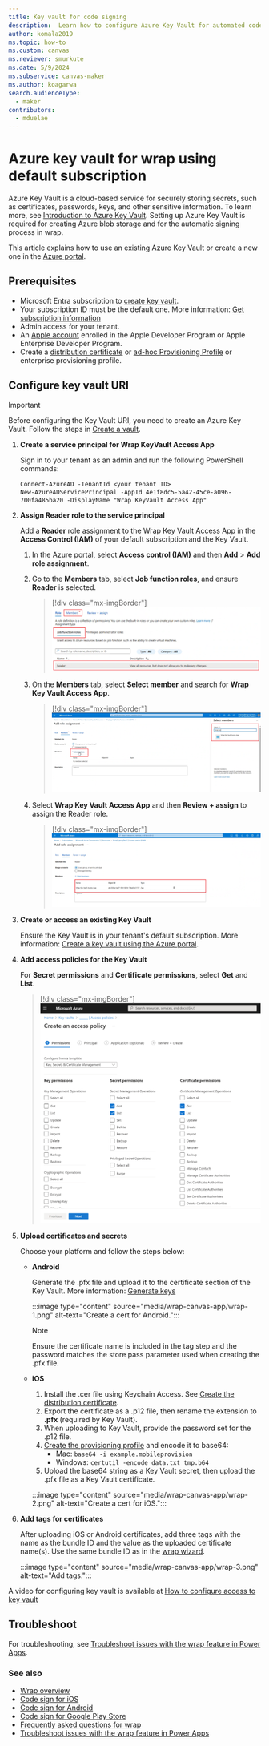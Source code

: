 ```yaml
---
title: Key vault for code signing
description:  Learn how to configure Azure Key Vault for automated code signing of native mobile apps in wrap wizard.
author: komala2019
ms.topic: how-to
ms.custom: canvas
ms.reviewer: smurkute
ms.date: 5/9/2024
ms.subservice: canvas-maker
ms.author: koagarwa
search.audienceType: 
  - maker
contributors:
  - mduelae
---
```


# Azure key vault for wrap using default subscription

Azure Key Vault is a cloud-based service for securely storing secrets, such as certificates, passwords, keys, and other sensitive information. To learn more, see [Introduction to Azure Key Vault](/azure/key-vault/general/overview). Setting up Azure Key Vault is required for creating Azure blob storage and for the automatic signing process in wrap.

This article explains how to use an existing Azure Key Vault or create a new one in the [Azure portal](https://portal.azure.com).

## Prerequisites

- Microsoft Entra subscription to [create key vault](/azure/key-vault/general/quick-create-portal).
- Your subscription ID must be the default one. More information: [Get subscription information](/cli/azure/manage-azure-subscriptions-azure-cli?tabs=bash#get-subscription-information)
- Admin access for your tenant.
- An [Apple account](https://developer.apple.com) enrolled in the Apple Developer Program or Apple Enterprise Developer Program.
- Create a [distribution certificate](code-sign-ios.md#create-the-distribution-certificate) or [ad-hoc Provisioning Profile](code-sign-ios.md#create-an-ios-provisioning-profile) or enterprise provisioning profile.

## Configure key vault URI

> [!IMPORTANT]
> Before configuring the Key Vault URI, you need to create an Azure Key Vault. Follow the steps in [Create a vault](/azure/key-vault/general/quick-create-portal#create-a-vault).

1. **Create a service principal for Wrap KeyVault Access App**

   Sign in to your tenant as an admin and run the following PowerShell commands:

   ```
   Connect-AzureAD -TenantId <your tenant ID>
   New-AzureADServicePrincipal -AppId 4e1f8dc5-5a42-45ce-a096-700fa485ba20 -DisplayName "Wrap KeyVault Access App"
   ```

2. **Assign Reader role to the service principal**

   Add a **Reader** role assignment to the Wrap Key Vault Access App in the **Access Control (IAM)** of your default subscription and the Key Vault.

   1. In the Azure portal, select **Access control (IAM)** and then **Add** > **Add role assignment**.
   2. Go to the **Members** tab, select **Job function roles**, and ensure **Reader** is selected.

      > [!div class="mx-imgBorder"] 
      > ![Select the Members tab.](media/how-to-v2/Add_members.png "Select the Members tab.")

   3. On the **Members** tab, select **Select member** and search for **Wrap Key Vault Access App**.

      > [!div class="mx-imgBorder"] 
      > ![Search for Wrap Key Vault Access App.](media/how-to-v2/Add_role_assignment.png "Search for Wrap Key Vault Access App.")

   4. Select **Wrap Key Vault Access App** and then **Review + assign** to assign the Reader role.

      > [!div class="mx-imgBorder"] 
      > ![Assign Reader role to Wrap KeyVault Access App.](media/how-to-v2/Add_role_for_wrap_signing.png "Assign Reader role to Wrap KeyVault Access App.")

3. **Create or access an existing Key Vault**

   Ensure the Key Vault is in your tenant's default subscription. More information: [Create a key vault using the Azure portal](/azure/key-vault/general/quick-create-portal).

4. **Add access policies for the Key Vault**

   For **Secret permissions** and **Certificate permissions**, select **Get** and **List**.

   > [!div class="mx-imgBorder"] 
   > ![Access Policies required: Get, List for secret and certificates permissions.](media/how-to-v2/AzureKV-Access-Policy.png "Access Policies required: Get, List for secret and certificates permissions")

5. **Upload certificates and secrets**

   Choose your platform and follow the steps below:

   - **Android**

     Generate the .pfx file and upload it to the certificate section of the Key Vault. More information: [Generate keys](code-sign-android.md#generate-keys)

     :::image type="content" source="media/wrap-canvas-app/wrap-1.png" alt-text="Create a cert for Android.":::

     > [!NOTE]
     > Ensure the certificate name is included in the tag step and the password matches the store pass parameter used when creating the .pfx file.

   - **iOS**

     1. Install the .cer file using Keychain Access. See [Create the distribution certificate](code-sign-ios.md#create-the-distribution-certificate).
     2. Export the certificate as a .p12 file, then rename the extension to **.pfx** (required by Key Vault).
     3. When uploading to Key Vault, provide the password set for the .p12 file.
     4. [Create the provisioning profile](code-sign-ios.md#create-an-ios-provisioning-profile) and encode it to base64:
        - Mac: `base64 -i example.mobileprovision`
        - Windows: `certutil -encode data.txt tmp.b64`
     5. Upload the base64 string as a Key Vault secret, then upload the .pfx file as a Key Vault certificate.

     :::image type="content" source="media/wrap-canvas-app/wrap-2.png" alt-text="Create a cert for iOS.":::

6. **Add tags for certificates**

   After uploading iOS or Android certificates, add three tags with the name as the bundle ID and the value as the uploaded certificate name(s). Use the same bundle ID as in the [wrap wizard](wrap-how-to.md#step-2-target-platform).

   :::image type="content" source="media/wrap-canvas-app/wrap-3.png" alt-text="Add tags.":::

A video for configuring key vault is available at [How to configure access to key vault](https://www.youtube.com/watch?v=QV5xAUoJDcA&t=7s)

## Troubleshoot

For troubleshooting, see [Troubleshoot issues with the wrap feature in Power Apps](/troubleshoot/power-platform/power-apps/manage-apps-and-solutions/wrap-issues).

### See also

- [Wrap overview](overview.md)
- [Code sign for iOS](code-sign-ios.md)
- [Code sign for Android](code-sign-android.md)
- [Code sign for Google Play Store](https://developer.android.com/studio/publish/app-signing)
- [Frequently asked questions for wrap](faq.yml)  
- [Troubleshoot issues with the wrap feature in Power Apps](/troubleshoot/power-platform/power-apps/manage-apps/wrap-issues)
